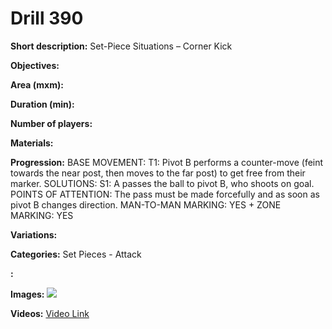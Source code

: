 # Drill 390

**Short description:**
Set-Piece Situations – Corner Kick

**Objectives:**


**Area (mxm):**


**Duration (min):**


**Number of players:**


**Materials:**


**Progression:**
BASE MOVEMENT: T1: Pivot B performs a counter-move (feint towards the near post, then moves to the far post) to get free from their marker. SOLUTIONS: S1: A passes the ball to pivot B, who shoots on goal. POINTS OF ATTENTION: The pass must be made forcefully and as soon as pivot B changes direction. MAN-TO-MAN MARKING: YES + ZONE MARKING: YES

**Variations:**


**Categories:**
Set Pieces - Attack

**:**


**Images:**
![](https://www.coachingfutsal.com/\images\a5b81915659bdc1e7c810024365cad14f39180acabf396e7b3ea7aa680d3ff9d9f6bad5aea4cc3da9492372bb40b6085d9996cfdb8df1ddde06fb70c8a04aad94df5bb3f09d32.jpg)

**Videos:**
[Video Link](https://www.youtube.com/embed/zMLTiupSG5s)

